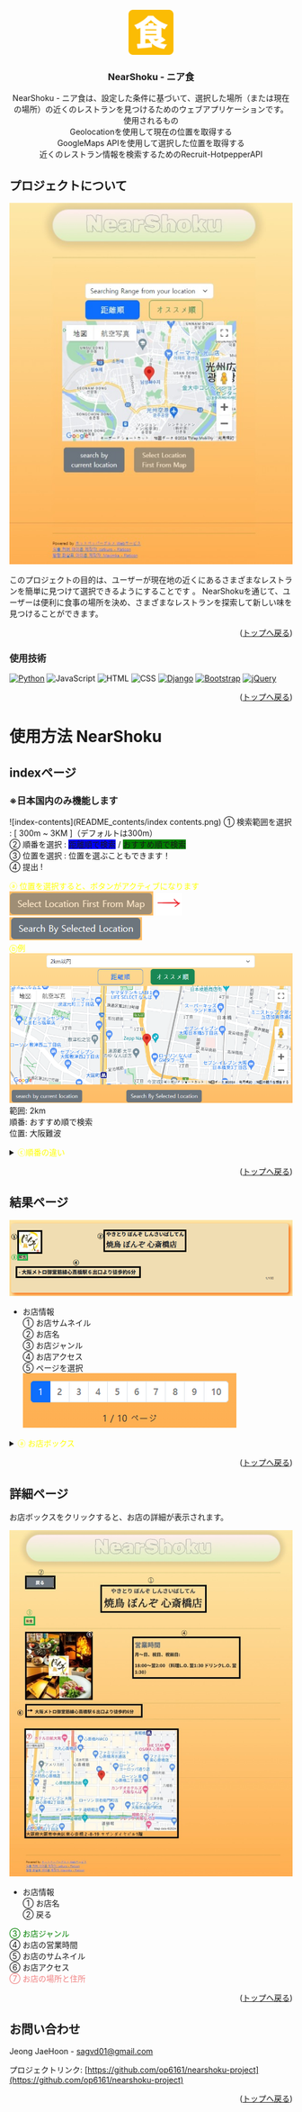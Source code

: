 <div id="jp_top"></div>

<!-- PROJECT LOGO -->
<br />
<div align="center">
  <a href="https://op6160.xyz">
    <img src="README_contents/apple-touch-icon.png" alt="Logo" width="80" height="80">
  </a>

<h3 align="center">NearShoku - ニア食</h3>

  <p align="center">
    <!--プロジェクトの説明-->
    NearShoku - ニア食は、設定した条件に基づいて、選択した場所（または現在の場所）の近くのレストランを見つけるためのウェブアプリケーションです。
    <br/>    
    使用されるもの
    <br/>
    Geolocationを使用して現在の位置を取得する
    <br/>
    GoogleMaps APIを使用して選択した位置を取得する
    <br/>
    近くのレストラン情報を検索するためのRecruit-HotpepperAPI
    <br />
  </p>
</div>


<!-- ABOUT THE PROJECT -->
## プロジェクトについて

[![nearshoku-pc](README_contents/pc-index-beforeselect-1.jpeg)](https://op6160.xyz)

このプロジェクトの目的は、ユーザーが現在地の近くにあるさまざまなレストランを簡単に見つけて選択できるようにすることです 。
NearShokuを通じて、ユーザーは便利に食事の場所を決め、さまざまなレストランを探索して新しい味を見つけることができます。

<p align="right">(<a href="#jp_top">トップへ戻る</a>)</p>



### 使用技術
[![Python](https://img.shields.io/badge/Python_3.10-3776AB?style=for-the-badge&logo=python&logoColor=white)](https://www.python.org/)
![JavaScript](https://img.shields.io/badge/JavaScript-F7DF1E?style=for-the-badge&logo=javascript&logoColor=black)
![HTML](https://img.shields.io/badge/HTML5-E34F26?style=for-the-badge&logo=html5&logoColor=white)
![CSS](https://img.shields.io/badge/CSS3-1572B6?style=for-the-badge&logo=css3&logoColor=white)
[![Django](https://img.shields.io/badge/Django_5.3.0-092E20?style=for-the-badge&logo=django&logoColor=white)](https://www.djangoproject.com/)
[![Bootstrap](https://img.shields.io/badge/Bootstrap_5.3.3-563D7C?style=for-the-badge&logo=bootstrap&logoColor=white)](https://getbootstrap.com/)
[![jQuery](https://img.shields.io/badge/jQuery_3.5.1-0769AD?style=for-the-badge&logo=jquery&logoColor=white)](https://jquery.com/)

<p align="right">(<a href="#jp_top">トップへ戻る</a>)</p>



<!-- 使用例 -->
# 使用方法 NearShoku


<!-- index 例 -->
## indexページ
### ※日本国内のみ機能します


![index-contents](README_contents/index contents.png)
① 検索範囲を選択 : [ 300m ~ 3KM ]（デフォルトは300m）
<br/>
② 順番を選択 :
<span style="background-color:blue">距離順で検索</span> / 
<span style="background-color:green">おすすめ順で検索</span>
<br/>
③ 位置を選択 : 位置を選ぶこともできます！
<br/>
④ 提出 !
<br/>

<span style="color:yellow">ⓐ 位置を選択すると、ボタンがアクティブになります
![index-button-be](README_contents/btn-before.png) 
![arrred](README_contents/arrred-40px.png)
![index-button-af](README_contents/btn-after.png)
<br/>
ⓑ例</span>
![index-example](README_contents/index-example.png)
範囲: 2km<br/>
順番: おすすめ順で検索<br/>
位置: 大阪難波
<details>
<summary>
  <span style="color:yellow">
    ⓒ順番の違い
  </span>
</summary>
<br>
<img src="README_contents/result-orderbydis.jpeg" width="45%" height="40%">
<img src="README_contents/result-orderbyrec.jpeg" width="45%" height="40%">
</details>
<p align="right">(<a href="#jp_top">トップへ戻る</a>)</p>



<!-- result 例 -->
## 結果ページ

![result-shopbox](README_contents/result-contents-1.png)
- お店情報 <br/>
① お店サムネイル <br/>
② お店名 <br/>
③ お店ジャンル<br/>
④ お店アクセス<br/>
⑤ ページを選択<br/>
![result-shopbox](README_contents/result-contents-2.png)


<details>
    <summary>
        <span style="color:yellow">
        ⓐ お店ボックス
        </span>
    </summary>

![result-shopbox](README_contents/result-contents-3.png)
お店ボックスをクリックすると、お店の詳細情報にリンクされます
</details>
<p align="right">(<a href="#jp_top">トップへ戻る</a>)</p>


<!-- 詳細ページの例 -->
## 詳細ページ
お店ボックスをクリックすると、お店の詳細が表示されます。

![detail-contents](README_contents/detail-contents-1.png)
- お店情報 <br/>
① お店名 <br/>
② 戻る <br/>
<span style="color:green">
③ お店ジャンル <br/>
</span>
④ お店の営業時間 <br/>
⑤ お店のサムネイル<br/>
⑥ お店アクセス <br/>
<span style="color:#F08080">
   ⑦ お店の場所と住所 <br/>
</span>

<p align="right">(<a href="#jp_top">トップへ戻る</a>)</p>


<!-- お問い合わせ -->
## お問い合わせ

Jeong JaeHoon - sagvd01@gmail.com

プロジェクトリンク: [https://github.com/op6161/nearshoku-project](https://github.com/op6161/nearshoku-project)

<p align="right">(<a href="#jp_top">トップへ戻る</a>)</p>